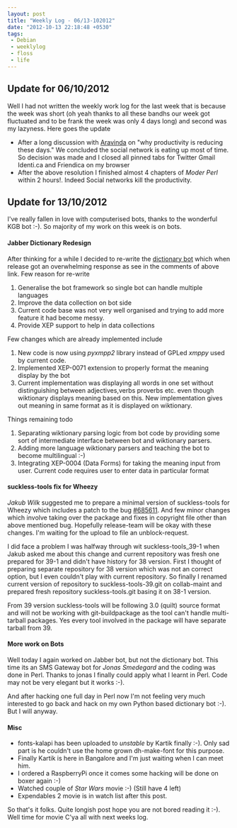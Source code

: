 ```yaml
---
layout: post
title: "Weekly Log - 06/13-102012"
date: "2012-10-13 22:18:48 +0530"
tags:
 - Debian
 - weeklylog
 - floss
 - life
---
```


Update for 06/10/2012
---------------------

Well I had not written the weekly work log for the last week that
is because the week was short (oh yeah thanks to all these bandhs
our week got fluctuated and to be frank the week was only 4 days
long) and second was my lazyness. Here goes the update
 * After a long discussion with [Aravinda](http://aravindavk.in) on
   "why productivity is reducing these days." We concluded the social
   network is eating up most of time. So decision was made and I closed
   all pinned tabs for Twitter Gmail Identi.ca and Friendica on my browser
 * After the above resolution I finished almost 4 chapters of *Moder Perl*
   within 2 hours!. Indeed Social networks kill the productivity.

Update for 13/10/2012
---------------------

I've really fallen in love with computerised bots, thanks to the wonderful
KGB bot :-). So majority of my work on this week is on bots.

#### Jabber Dictionary Redesign ####

After thinking for a while I decided to re-write the [dictionary bot](http://copyninja.info/2010/11/a-jabber-dictionary-bot-for-kannada.html)
which when release got an overwhelming response as see in the comments of
above link. Few reason for re-write

  1. Generalise the bot framework so single bot can handle multiple languages
  2. Improve the data collection on bot side
  3. Current code base was not very well organised and trying to add more feature it had become messy.
  4. Provide XEP support to help in data collections

Few changes which are already implemented include

   1. New code is now using *pyxmpp2* library instead of GPLed *xmppy* used by current 
      code.
   2. Implemented XEP-0071 extension to properly format the meaning display by the bot
   3. Current implementation was displaying all words in one set without distinguishing
      between adjectives,verbs proverbs etc. even though wiktionary displays meaning based
      on this. New implementation gives out meaning in same format as it is displayed on
      wiktionary.
      
Things remaining todo

   1. Separating wiktionary parsing logic from bot code by providing some sort of intermediate
      interface between bot and wiktionary parsers.
   2. Adding more language wiktionary parsers and teaching the bot to become multilingual :-)
   3. Integrating XEP-0004 (Data Forms) for taking the meaning input from user. Current code
      requires user to enter data in particular format

#### suckless-tools fix for Wheezy ####

*Jakub Wilk* suggested me to prepare a minimal version of suckless-tools for Wheezy which includes
a patch to the bug [#685611](http://bugs.debian.org/685611). And few minor changes which involve
taking over the package and fixes in copyright file other than above mentioned bug. Hopefully 
release-team will be okay with these changes. I'm waiting for the upload to file an unblock-request.

I did face a problem I was halfway through wit suckless-tools_39-1 when Jakub asked me about this
change and current repository was fresh one prepared for 39-1 and didn't have history for 38 version.
First I thought of preparing separate repository for 38 version which was not an correct option,
but I even couldn't play with current repository. So finally I renamed current version of repository
to suckless-tools-39.git on collab-maint and prepared fresh repository suckless-tools.git basing
it on 38-1 version. 

From 39 version suckless-tools will be following 3.0 (quilt) source format and will not be working
with git-buildpackage as the tool can't handle multi-tarball packages. Yes every tool involved in
the package will have separate tarball from 39.

#### More work on Bots ####

Well today I again worked on Jabber bot, but not the dictionary bot. This time its an SMS Gateway
bot for *Jonas Smedegard* and the coding was done in Perl. Thanks to jonas I finally could apply
what I learnt in Perl. Code may not be very elegant but it works :-).

And after hacking one full day in Perl now I'm not feeling very much interested to go back and 
hack on my own Python based dictionary bot :-). But I will anyway.

#### Misc ####

* fonts-kalapi has been uploaded to *unstable* by Kartik finally :-). Only sad part is he couldn't
  use the home grown dh-make-font for this purpose.
* Finally Kartik is here in Bangalore and I'm just waiting when I can meet him.
* I ordered a RaspberryPi once it comes some hacking will be done on boxer again :-)
* Watched couple of *Star Wars* movie :-) (Still have 4 left)
* Expendables 2 movie is in watch list after this post.

So that's it folks. Quite longish post hope you are not bored reading it :-). Well time for movie
C'ya all with next weeks log.


